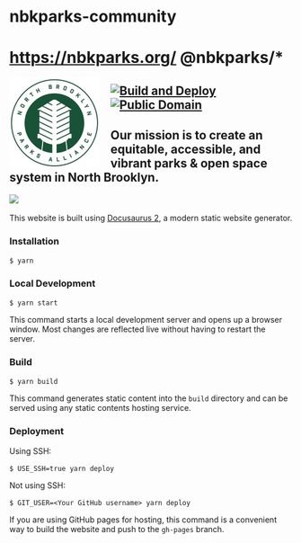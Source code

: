 

# nbkparks-community
# https://nbkparks.org/ @nbkparks/\*

<img src="https://github.com/SamuelWitke/North-Brooklyn-Garden-Bike-Tour/blob/main/apps/nbkparks-bike-tour/src/assets/nbkparks.jpg?raw=true" align="left" width="160px" height="160px"/>
<img align="left" width="0" height="162px" hspace="10"/>

[![Build and Deploy](https://github.com/SamuelWitke/nbkparks-community/actions/workflows/main.yml/badge.svg)](https://github.com/SamuelWitke/nbkparks-community/actions/workflows/main.yml)
[![Public Domain](https://img.shields.io/badge/public-domain-lightgrey.svg)](https://creativecommons.org/publicdomain/zero/1.0/)
-----
Our mission is to create an equitable, accessible, and vibrant parks & open space system in North Brooklyn.
---

<a target="_blank" href="https://calendar.google.com/event?tmeid=NmFxMmg3aHVkdmQ4OWoya2l2MHAyZHRqNzcgd2l0a2VzYW1AbQ&amp;tmsrc=witkesam%40gmail.com"><img border="0" src="https://www.google.com/calendar/images/ext/gc_button1_en.gif"></a>


This website is built using [Docusaurus 2](https://docusaurus.io/), a modern static website generator.

### Installation

```
$ yarn
```

### Local Development

```
$ yarn start
```

This command starts a local development server and opens up a browser window. Most changes are reflected live without having to restart the server.

### Build

```
$ yarn build
```

This command generates static content into the `build` directory and can be served using any static contents hosting service.

### Deployment

Using SSH:

```
$ USE_SSH=true yarn deploy
```

Not using SSH:

```
$ GIT_USER=<Your GitHub username> yarn deploy
```

If you are using GitHub pages for hosting, this command is a convenient way to build the website and push to the `gh-pages` branch.
